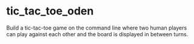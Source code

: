 # tic_tac_toe_oden
Build a tic-tac-toe game on the command line where two human players can play against each other and the board is displayed in between turns.
